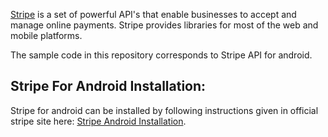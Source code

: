[Stripe](https://stripe.com) is a set of powerful API's that enable businesses to accept and manage online payments. Stripe provides libraries for most of the web and mobile platforms. 

The sample code in this repository corresponds to Stripe API for android.



## Stripe For Android Installation:

Stripe for android can be installed by following instructions given in official stripe site here: [Stripe Android Installation](https://stripe.com/docs/mobile/android#installation).



